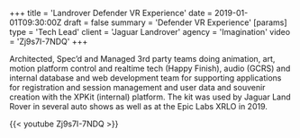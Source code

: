 +++
title = 'Landrover Defender VR Experience'
date = 2019-01-01T09:30:00Z
draft = false
summary = 'Defender VR Experience'
[params]
  type = 'Tech Lead'
  client = 'Jaguar Landrover'
  agency = 'Imagination'
  video = 'Zj9s7I-7NDQ'
+++

Architected, Spec’d and Managed 3rd party teams doing animation, art, motion platform control and realtime tech (Happy Finish), audio (GCRS) and internal database and web development team for supporting applications for registration and session management and user data and souvenir creation with the XPKit (internal) platform. The kit was used by Jaguar Land Rover in several auto shows as well as at the Epic Labs XRLO in 2019.

{{< youtube Zj9s7I-7NDQ >}}
